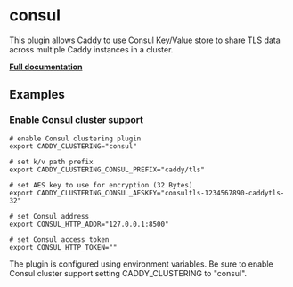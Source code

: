 # consul

This plugin allows Caddy to use Consul Key/Value store to share TLS data across multiple Caddy instances in a cluster.

**[Full documentation](https://github.com/pteich/caddy-tlsconsul/blob/master/README.md)**

## Examples

### Enable Consul cluster support

``` caddyfile
# enable Consul clustering plugin
export CADDY_CLUSTERING="consul"

# set k/v path prefix
export CADDY_CLUSTERING_CONSUL_PREFIX="caddy/tls"

# set AES key to use for encryption (32 Bytes)
export CADDY_CLUSTERING_CONSUL_AESKEY="consultls-1234567890-caddytls-32"

# set Consul address
export CONSUL_HTTP_ADDR="127.0.0.1:8500"

# set Consul access token
export CONSUL_HTTP_TOKEN=""
```

The plugin is configured using environment variables. Be sure to enable Consul cluster support setting CADDY_CLUSTERING
to &#34;consul&#34;.
